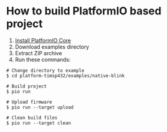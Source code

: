 How to build PlatformIO based project
=====================================

1. [Install PlatformIO Core](http://docs.platformio.org/page/core.html)
2. Download examples directory
3. Extract ZIP archive
4. Run these commands:

```shell
# Change directory to example
$ cd platform-timsp432/examples/native-blink

# Build project
$ pio run

# Upload firmware
$ pio run --target upload

# Clean build files
$ pio run --target clean
```
